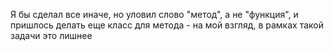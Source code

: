 Я бы сделал все иначе, но уловил слово "метод", а не "функция", 
и пришлось делать еще класс для метода - на мой взгляд, в рамках такой задачи это лишнее
